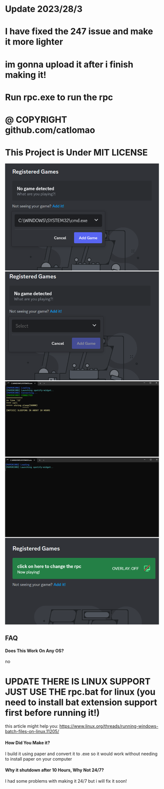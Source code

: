 # Update 2023/28/3
# I have fixed the 247 issue and make it more lighter 
# im gonna upload it after i finish making it!
# Run rpc.exe to run the rpc
# @ COPYRIGHT github.com/catlomao 
# This Project is Under MIT LICENSE
![App Screenshot](https://github.com/catlomao/cmd-rpc/blob/main/Screenshot%202023-03-23%20173726.png?raw=true)
![App Screenshot](https://github.com/catlomao/cmd-rpc/blob/main/Screenshot%202023-03-23%20173704.png?raw=true)
![App Screenshot](https://github.com/catlomao/cmd-rpc/blob/main/Screenshot%202023-03-23%20173613.png?raw=true)
![App Screenshot](https://github.com/catlomao/cmd-rpc/blob/main/Screenshot%202023-03-23%20173555.png?raw=true)
![App Screenshot](https://github.com/catlomao/cmd-rpc/blob/main/Screenshot%202023-03-23%20173824.png?raw=true)

## FAQ

#### Does This Work On Any OS?

no
# UPDATE THERE IS LINUX SUPPORT JUST USE THE rpc.bat for linux (you need to install bat extension support first before running it!)
this article might help you:
https://www.linux.org/threads/running-windows-batch-files-on-linux.11205/

#### How Did You Make it?

I build it using paper and convert it to .exe so it would work without needing to install paper on your computer

#### Why it shutdown after 10 Hours, Why Not 24/7?

I had some problems with making it 24/7 but i will fix it soon!
